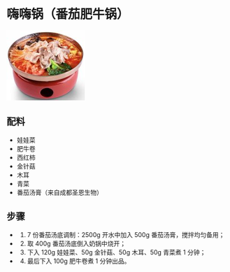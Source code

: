 # 嗨嗨锅（番茄肥牛锅）

![嗨嗨锅（番茄肥牛锅）](../images/嗨嗨锅（番茄肥牛锅）.png)

## 配料

- 娃娃菜
- 肥牛卷
- 西红柿
- 金针菇
- 木耳
- 青菜
- 番茄汤膏（来自成都圣恩生物）

## 步骤

- 1. 7 份番茄汤底调制：2500g 开水中加入 500g 番茄汤膏，搅拌均匀备用；
- 2. 取 400g 番茄汤底倒入奶锅中烧开；
- 3. 下入 120g 娃娃菜、50g 金针菇、50g 木耳、50g 青菜煮 1 分钟；
- 4. 最后下入 100g 肥牛卷煮 1 分钟出品。

